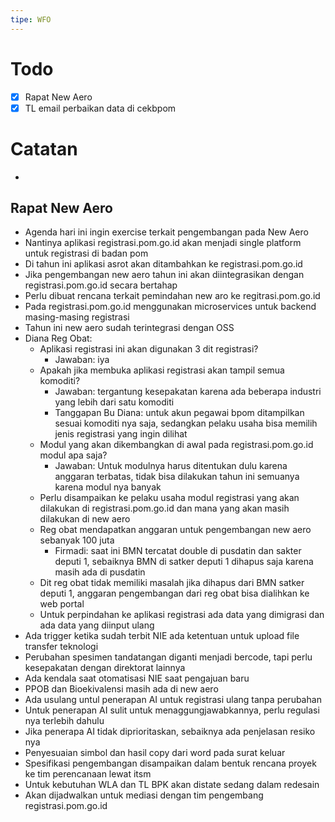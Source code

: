 ```yaml
---
tipe: WFO
---
```

# Todo
- [x] Rapat New Aero
- [x] TL email perbaikan data di cekbpom
# Catatan
- 
## Rapat New Aero
- Agenda hari ini ingin exercise terkait pengembangan pada New Aero
- Nantinya aplikasi registrasi.pom.go.id akan menjadi single platform untuk registrasi di badan pom
- Di tahun ini aplikasi asrot akan ditambahkan ke registrasi.pom.go.id
- Jika pengembangan new aero tahun ini akan diintegrasikan dengan registrasi.pom.go.id secara bertahap
- Perlu dibuat rencana terkait pemindahan new aro ke regitrasi.pom.go.id
- Pada registrasi.pom.go.id menggunakan microservices untuk backend  masing-masing registrasi
- Tahun ini new aero sudah terintegrasi dengan OSS
- Diana Reg Obat:
	- Aplikasi registrasi ini akan digunakan 3 dit registrasi?
		- Jawaban: iya
	- Apakah jika membuka aplikasi registrasi akan tampil semua komoditi?
		- Jawaban: tergantung kesepakatan karena ada beberapa industri yang lebih dari satu komoditi
		- Tanggapan Bu Diana: untuk akun pegawai bpom ditampilkan sesuai komoditi nya saja, sedangkan pelaku usaha bisa memilih jenis registrasi yang ingin dilihat
	- Modul yang akan dikembangkan di awal pada registrasi.pom.go.id modul apa saja?
		- Jawaban: Untuk modulnya harus ditentukan dulu karena anggaran terbatas, tidak bisa dilakukan tahun ini semuanya karena modul nya banyak
	- Perlu disampaikan ke pelaku usaha modul registrasi yang akan dilakukan di registrasi.pom.go.id dan mana yang akan masih dilakukan di new aero
	- Reg obat mendapatkan anggaran untuk pengembangan new aero sebanyak 100 juta
		- Firmadi: saat ini BMN tercatat double di pusdatin dan sakter deputi 1, sebaiknya BMN di satker deputi 1 dihapus saja karena masih ada di pusdatin
	- Dit reg obat tidak memiliki masalah jika dihapus dari BMN satker deputi 1, anggaran pengembangan dari reg obat bisa dialihkan ke web portal
	- Untuk perpindahan ke aplikasi registrasi ada data yang dimigrasi dan ada data yang diinput ulang
- Ada trigger ketika sudah terbit NIE ada ketentuan untuk upload file transfer teknologi
- Perubahan spesimen tandatangan diganti menjadi bercode, tapi perlu kesepakatan dengan direktorat lainnya
- Ada kendala saat otomatisasi NIE saat pengajuan baru
- PPOB dan Bioekivalensi masih ada di new aero
- Ada usulang untul penerapan AI untuk registrasi ulang tanpa perubahan
- Untuk penerapan AI sulit untuk menaggungjawabkannya, perlu regulasi nya terlebih dahulu
- Jika penerapa AI tidak diprioritaskan, sebaiknya ada penjelasan resiko nya
- Penyesuaian simbol dan hasil copy dari word pada surat keluar
- Spesifikasi pengembangan disampaikan dalam bentuk rencana proyek ke tim perencanaan lewat itsm
- Untuk kebutuhan WLA dan TL BPK akan distate sedang dalam redesain
- Akan dijadwalkan untuk mediasi dengan tim pengembang registrasi.pom.go.id